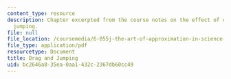 ```yaml
---
content_type: resource
description: Chapter excerpted from the course notes on the effect of drag on fleas
  jumping.
file: null
file_location: /coursemedia/6-055j-the-art-of-approximation-in-science-and-engineering-spring-2008/bc2646a835ea0aa1432c2367db60cc49_mar03.pdf
file_type: application/pdf
resourcetype: Document
title: Drag and Jumping
uid: bc2646a8-35ea-0aa1-432c-2367db60cc49
---
```

